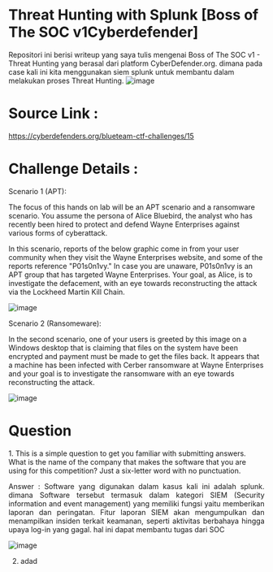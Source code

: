 # Threat Hunting with Splunk [Boss of The SOC v1Cyberdefender]
 Repositori ini berisi writeup yang saya tulis mengenai Boss of The SOC v1 - Threat Hunting yang berasal dari platform CyberDefender.org. dimana pada case kali ini kita menggunakan siem splunk untuk membantu dalam melakukan proses Threat Hunting.
 ![image](https://user-images.githubusercontent.com/43168046/185632851-8f74c509-32dc-4ac0-ab51-81109ecc1936.png)

# Source Link :
https://cyberdefenders.org/blueteam-ctf-challenges/15

# Challenge Details : 
Scenario 1 (APT):

The focus of this hands on lab will be an APT scenario and a ransomware scenario. You assume the persona of Alice Bluebird, the analyst who has recently been hired to protect and defend Wayne Enterprises against various forms of cyberattack.

In this scenario, reports of the below graphic come in from your user community when they visit the Wayne Enterprises website, and some of the reports reference "P01s0n1vy." In case you are unaware, P01s0n1vy is an APT group that has targeted Wayne Enterprises. Your goal, as Alice, is to investigate the defacement, with an eye towards reconstructing the attack via the Lockheed Martin Kill Chain.

![image](https://user-images.githubusercontent.com/43168046/185633458-5d59f271-3d4e-4667-8521-e3f9256eaa29.png)

Scenario 2 (Ransomeware):

In the second scenario, one of your users is greeted by this image on a Windows desktop that is claiming that files on the system have been encrypted and payment must be made to get the files back. It appears that a machine has been infected with Cerber ransomware at Wayne Enterprises and your goal is to investigate the ransomware with an eye towards reconstructing the attack. 

![image](https://user-images.githubusercontent.com/43168046/185633253-29b73eec-9ae8-450a-90d2-09057c4bce09.png)

# Question
<p> 1. This is a simple question to get you familiar with submitting answers. What is the name of the company that makes the software that you are using for this competition? Just a six-letter word with no punctuation.</p>
<p style="text-align: justify;">Answer : Software yang digunakan dalam kasus kali ini adalah splunk. dimana Software tersebut termasuk dalam kategori SIEM (Security information and event management) yang memiliki fungsi yaitu memberikan laporan dan peringatan. Fitur laporan SIEM akan mengumpulkan dan menampilkan insiden terkait keamanan, seperti aktivitas berbahaya hingga upaya log-in yang gagal. hal ini dapat membantu tugas dari SOC</p> 

![image](https://user-images.githubusercontent.com/43168046/186939421-81e3433c-a7fd-4b7b-8d03-bb666256d90f.png)


2. adad

